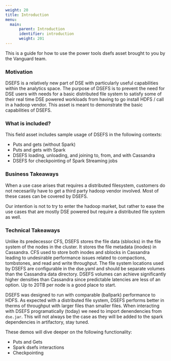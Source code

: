 ```yaml
---
weight: 20
title: Introduction
menu:
  main:
      parent: Introduction 
      identifier: introduction
      weight: 201
---
```


This is a guide for how to use the power tools dsefs asset brought to you by the Vanguard team.

### Motivation

DSEFS is a relatively new part of DSE with particularly useful capabilities within the analytics space. The purpose of DSEFS is to prevent the need for DSE users with needs for a basic distributed file system to satisfy some of their real time DSE powered workloads from having to go install HDFS / call in a hadoop vendor. This asset is meant to demonstrate the basic capabilities of DSEFS.

### What is included?

This field asset includes sample usage of DSEFS in the following contexts:

* Puts and gets (without Spark)
* Puts and gets with Spark
* DSEFS loading, unloading, and joining to, from, and with Cassandra
* DSEFS for checkpointing of Spark Streaming jobs

### Business Takeaways

When a use case arises that requires a distributed filesystem, customers do not necesarlily have to get a third party hadoop vendor involved. Most of these cases can be covered by DSEFS.

Our intention is not to try to enter the hadoop market, but rather to ease the use cases that are mostly DSE powered but require a distributed file system as well.

### Technical Takeaways

Unlike its predecessor CFS, DSEFS stores the file data (sblocks) in the file system of the nodes in the cluster. It stores the file metadata (inodes) in Cassandra. CFS used to store both inodes and sblocks in Cassandra leading to undesirable performance issues related to compactions, tombstones, and read and write throughput. The file system locations used by DSEFS are configurable in the dse.yaml and should be separate volumes than the Cassandra data directory. DSEFS volumes can achieve significantly higher densities than Cassandra since predictable latencies are less of an option. Up to 20TB per node is a good place to start.

DSEFS was designed to run with comparable (ballpark) performance to HDFS. As expected with a distributed file system, DSEFS performs better in therms of throughput with larger files than smaller files. When interacting with DSEFS programatically (today) we need to import denendencies from `dse.jar`. This will not always be the case as they will be added to the spark dependencies in artifactory, stay tuned.

These demos will dive deeper on the following functionality:

- Puts and Gets
- Spark dsefs interactions
- Checkpointing
